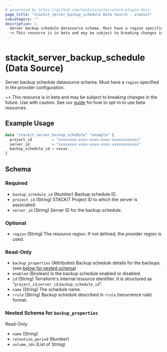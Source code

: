 ```yaml
---
# generated by https://github.com/hashicorp/terraform-plugin-docs
page_title: "stackit_server_backup_schedule Data Source - stackit"
subcategory: ""
description: |-
  Server backup schedule datasource schema. Must have a region specified in the provider configuration.
  ~> This resource is in beta and may be subject to breaking changes in the future. Use with caution. See our guide https://registry.terraform.io/providers/stackitcloud/stackit/latest/docs/guides/opting_into_beta_resources for how to opt-in to use beta resources.
---
```


# stackit_server_backup_schedule (Data Source)

Server backup schedule datasource schema. Must have a `region` specified in the provider configuration.

~> This resource is in beta and may be subject to breaking changes in the future. Use with caution. See our [guide](https://registry.terraform.io/providers/stackitcloud/stackit/latest/docs/guides/opting_into_beta_resources) for how to opt-in to use beta resources.

## Example Usage

```terraform
data "stackit_server_backup_schedule" "example" {
  project_id         = "xxxxxxxx-xxxx-xxxx-xxxx-xxxxxxxxxxxx"
  server_id          = "xxxxxxxx-xxxx-xxxx-xxxx-xxxxxxxxxxxx"
  backup_schedule_id = xxxxx
}
```

<!-- schema generated by tfplugindocs -->
## Schema

### Required

- `backup_schedule_id` (Number) Backup schedule ID.
- `project_id` (String) STACKIT Project ID to which the server is associated.
- `server_id` (String) Server ID for the backup schedule.

### Optional

- `region` (String) The resource region. If not defined, the provider region is used.

### Read-Only

- `backup_properties` (Attributes) Backup schedule details for the backups. (see [below for nested schema](#nestedatt--backup_properties))
- `enabled` (Boolean) Is the backup schedule enabled or disabled.
- `id` (String) Terraform's internal resource identifier. It is structured as "`project_id`,`server_id`,`backup_schedule_id`".
- `name` (String) The schedule name.
- `rrule` (String) Backup schedule described in `rrule` (recurrence rule) format.

<a id="nestedatt--backup_properties"></a>
### Nested Schema for `backup_properties`

Read-Only:

- `name` (String)
- `retention_period` (Number)
- `volume_ids` (List of String)
